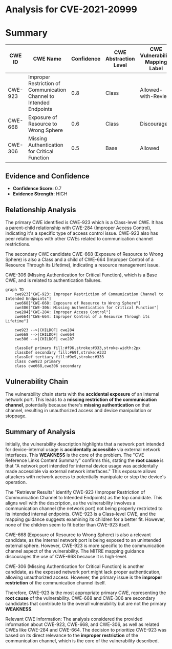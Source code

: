 # Analysis for CVE-2021-20999

# Summary
| CWE ID | CWE Name | Confidence | CWE Abstraction Level | CWE Vulnerability Mapping Label | CWE-Vulnerability Mapping Notes |
|---|---|---|---|---|---|
| CWE-923 | Improper Restriction of Communication Channel to Intended Endpoints | 0.8 | Class | Allowed-with-Review | Primary CWE |
| CWE-668 | Exposure of Resource to Wrong Sphere | 0.6 | Class | Discouraged | Secondary Candidate |
| CWE-306 | Missing Authentication for Critical Function | 0.5 | Base | Allowed | Secondary Candidate |

## Evidence and Confidence

*   **Confidence Score:** 0.7
*   **Evidence Strength:** HIGH

## Relationship Analysis
The primary CWE identified is CWE-923 which is a Class-level CWE. It has a parent-child relationship with CWE-284 (Improper Access Control), indicating it's a specific type of access control issue. CWE-923 also has peer relationships with other CWEs related to communication channel restrictions.

The secondary CWE candidate CWE-668 (Exposure of Resource to Wrong Sphere) is also a Class and a child of CWE-664 (Improper Control of a Resource Through its Lifetime), indicating a resource management issue.

CWE-306 (Missing Authentication for Critical Function), which is a Base CWE, and is related to authentication failures.

```mermaid
graph TD
    cwe923["CWE-923: Improper Restriction of Communication Channel to Intended Endpoints"]
    cwe668["CWE-668: Exposure of Resource to Wrong Sphere"]
    cwe306["CWE-306: Missing Authentication for Critical Function"]
    cwe284["CWE-284: Improper Access Control"]
    cwe664["CWE-664: Improper Control of a Resource Through its Lifetime"]

    cwe923 -->|CHILDOF| cwe284
    cwe668 -->|CHILDOF| cwe664
    cwe306 -->|CHILDOF| cwe287

    classDef primary fill:#f96,stroke:#333,stroke-width:2px
    classDef secondary fill:#69f,stroke:#333
    classDef tertiary fill:#9e9,stroke:#333
    class cwe923 primary
    class cwe668,cwe306 secondary
```

## Vulnerability Chain
The vulnerability chain starts with the **accidental exposure** of an internal network port. This leads to a **missing restriction of the communication channel**, potentially because there's **missing authentication** on that channel, resulting in unauthorized access and device manipulation or stoppage.

## Summary of Analysis
Initially, the vulnerability description highlights that a network port intended for device-internal usage is **accidentally accessible** via external network interfaces. This **WEAKNESS** is the core of the problem. The "CVE Reference Links Content Summary" confirms this, stating the **root cause** is that "A network port intended for internal device usage was accidentally made accessible via external network interfaces." This exposure allows attackers with network access to potentially manipulate or stop the device's operation.

The "Retriever Results" identify CWE-923 (Improper Restriction of Communication Channel to Intended Endpoints) as the top candidate. This aligns well with the description, as the vulnerability involves a communication channel (the network port) not being properly restricted to its intended internal endpoints. CWE-923 is a Class-level CWE, and the mapping guidance suggests examining its children for a better fit. However, none of the children seem to fit better than CWE-923 itself.

CWE-668 (Exposure of Resource to Wrong Sphere) is also a relevant candidate, as the internal network port is being exposed to an unintended external sphere. However, CWE-923 is more specific to the communication channel aspect of the vulnerability. The MITRE mapping guidance discourages the use of CWE-668 because it is high-level.

CWE-306 (Missing Authentication for Critical Function) is another candidate, as the exposed network port might lack proper authentication, allowing unauthorized access. However, the primary issue is the **improper restriction** of the communication channel itself.

Therefore, CWE-923 is the most appropriate primary CWE, representing the **root cause** of the vulnerability. CWE-668 and CWE-306 are secondary candidates that contribute to the overall vulnerability but are not the primary **WEAKNESS**.

Relevant CWE Information:
The analysis considered the provided information about CWE-923, CWE-668, and CWE-306, as well as related CWEs like CWE-284 and CWE-664. The decision to prioritize CWE-923 was based on its direct relevance to the **improper restriction** of the communication channel, which is the core of the vulnerability described.